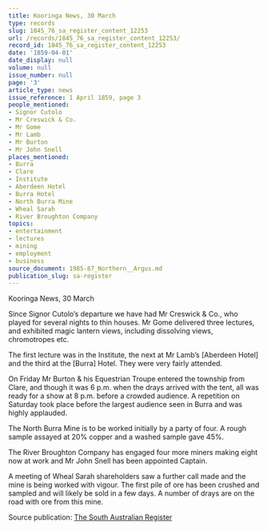 ```yaml
---
title: Kooringa News, 30 March
type: records
slug: 1845_76_sa_register_content_12253
url: /records/1845_76_sa_register_content_12253/
record_id: 1845_76_sa_register_content_12253
date: '1859-04-01'
date_display: null
volume: null
issue_number: null
page: '3'
article_type: news
issue_reference: 1 April 1859, page 3
people_mentioned:
- Signor Cutolo
- Mr Creswick & Co.
- Mr Gome
- Mr Lamb
- Mr Burton
- Mr John Snell
places_mentioned:
- Burra
- Clare
- Institute
- Aberdeen Hotel
- Burra Hotel
- North Burra Mine
- Wheal Sarah
- River Broughton Company
topics:
- entertainment
- lectures
- mining
- employment
- business
source_document: 1985-87_Northern__Argus.md
publication_slug: sa-register
---
```


Kooringa News, 30 March

Since Signor Cutolo’s departure we have had Mr Creswick & Co., who played for several nights to thin houses.  Mr Gome delivered three lectures, and exhibited magic lantern views, including dissolving views, chromotropes etc.

The first lecture was in the Institute, the next at Mr Lamb’s [Aberdeen Hotel] and the third at the [Burra] Hotel.  They were very fairly attended.

On Friday Mr Burton & his Equestrian Troupe entered the township from Clare, and though it was 6 p.m. when the drays arrived with the tent, all was ready for a show at 8 p.m. before a crowded audience.  A repetition on Saturday took place before the largest audience seen in Burra and was highly applauded.

The North Burra Mine is to be worked initially by a party of four.  A rough sample assayed at 20% copper and a washed sample gave 45%.

The River Broughton Company has engaged four more miners making eight now at work and Mr John Snell has been appointed Captain.

A meeting of Wheal Sarah shareholders saw a further call made and the mine is being worked with vigour.  The first pile of ore has been crushed and sampled and will likely be sold in a few days.  A number of drays are on the road with ore from this mine.


Source publication: [The South Australian Register](/publications/sa-register/)
